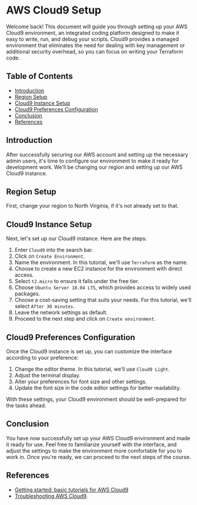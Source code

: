 # AWS Cloud9 Setup

Welcome back! This document will guide you through setting up your AWS Cloud9 environment, an integrated coding platform designed to make it easy to write, run, and debug your scripts. Cloud9 provides a managed environment that eliminates the need for dealing with key management or additional security overhead, so you can focus on writing your Terraform code.

## Table of Contents

- [Introduction](#introduction)
- [Region Setup](#region-setup)
- [Cloud9 Instance Setup](#cloud9-instance-setup)
- [Cloud9 Preferences Configuration](#cloud9-preferences-configuration)
- [Conclusion](#conclusion)
- [References](#references)

## Introduction

After successfully securing our AWS account and setting up the necessary admin users, it's time to configure our environment to make it ready for development work. We'll be changing our region and setting up our AWS Cloud9 instance.

## Region Setup

First, change your region to North Virginia, if it's not already set to that.

## Cloud9 Instance Setup

Next, let's set up our Cloud9 instance. Here are the steps:
1. Enter `Cloud9` into the search bar.
2. Click on `Create Environment`.
3. Name the environment. In this tutorial, we'll use `Terraform` as the name.
4. Choose to create a new EC2 instance for the environment with direct access.
5. Select `t2.micro` to ensure it falls under the free tier.
6. Choose `Ubuntu Server 18.04 LTS`, which provides access to widely used packages.
7. Choose a cost-saving setting that suits your needs. For this tutorial, we'll select `After 30 minutes`.
8. Leave the network settings as default.
9. Proceed to the next step and click on `Create environment`.

## Cloud9 Preferences Configuration

Once the Cloud9 instance is set up, you can customize the interface according to your preference:
1. Change the editor theme. In this tutorial, we'll use `Cloud9 Light`.
2. Adjust the terminal display.
3. Alter your preferences for font size and other settings. 
4. Update the font size in the code editor settings for better readability.

With these settings, your Cloud9 environment should be well-prepared for the tasks ahead.

## Conclusion

You have now successfully set up your AWS Cloud9 environment and made it ready for use. Feel free to familiarize yourself with the interface, and adjust the settings to make the environment more comfortable for you to work in. Once you're ready, we can proceed to the next steps of the course.

## References

- [Getting started: basic tutorials for AWS Cloud9](https://docs.aws.amazon.com/cloud9/latest/user-guide/tutorials-basic.html)
- [Troubleshooting AWS Cloud9](https://docs.aws.amazon.com/cloud9/latest/user-guide/troubleshooting.html).